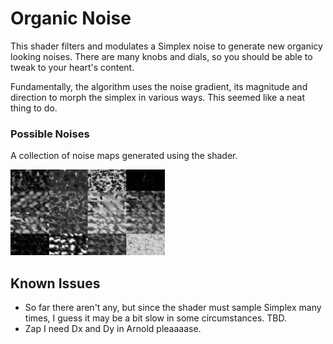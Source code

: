 # Organic Noise
This shader filters and modulates a Simplex noise to generate new organicy looking noises. There are many knobs and dials, so you should be able to tweak to your heart's content.

Fundamentally, the algorithm uses the noise gradient, its magnitude and direction to morph the simplex in various ways. This seemed like a neat thing to do.

<!-- <a href="https://www.youtube.com/watch?v=hg3oJkCNjzg"><img src="img/curvalicious_play.png" width="98.5%" title="Play Demo"></a> -->

### Possible Noises
A collection of noise maps generated using the shader.

<img src="img/organic_noise.png" width="49%" title="Organic Noise" alt="Shader Example">

## Known Issues
- So far there aren't any, but since the shader must sample Simplex many times, I guess it may be a bit slow in some circumstances. TBD.
- Zap I need Dx and Dy in Arnold pleaaaase.
